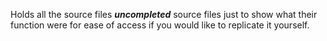 Holds all the source files ***uncompleted*** source files just to show what their function were for ease of access if you would like to replicate it yourself.
